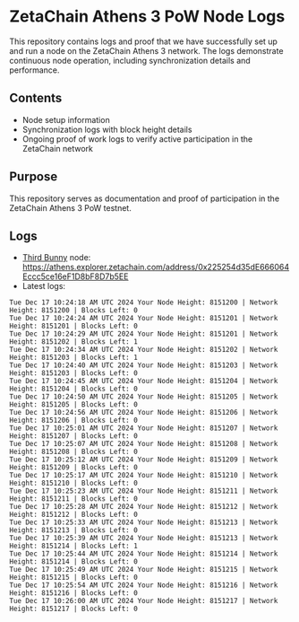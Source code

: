 # ZetaChain Athens 3 PoW Node Logs
This repository contains logs and proof that we have successfully set up and run a node on the ZetaChain Athens 3 network. The logs demonstrate continuous node operation, including synchronization details and performance.

## Contents
- Node setup information
- Synchronization logs with block height details
- Ongoing proof of work logs to verify active participation in the ZetaChain network

## Purpose
This repository serves as documentation and proof of participation in the ZetaChain Athens 3 PoW testnet.

## Logs

- [Third Bunny](https://thirdbunny.xyz/) node: https://athens.explorer.zetachain.com/address/0x225254d35dE666064Eccc5ce16eF1D8bF8D7b5EE
- Latest logs:
```
Tue Dec 17 10:24:18 AM UTC 2024 Your Node Height: 8151200 | Network Height: 8151200 | Blocks Left: 0
Tue Dec 17 10:24:24 AM UTC 2024 Your Node Height: 8151201 | Network Height: 8151201 | Blocks Left: 0
Tue Dec 17 10:24:29 AM UTC 2024 Your Node Height: 8151201 | Network Height: 8151202 | Blocks Left: 1
Tue Dec 17 10:24:34 AM UTC 2024 Your Node Height: 8151202 | Network Height: 8151203 | Blocks Left: 1
Tue Dec 17 10:24:40 AM UTC 2024 Your Node Height: 8151203 | Network Height: 8151203 | Blocks Left: 0
Tue Dec 17 10:24:45 AM UTC 2024 Your Node Height: 8151204 | Network Height: 8151204 | Blocks Left: 0
Tue Dec 17 10:24:50 AM UTC 2024 Your Node Height: 8151205 | Network Height: 8151205 | Blocks Left: 0
Tue Dec 17 10:24:56 AM UTC 2024 Your Node Height: 8151206 | Network Height: 8151206 | Blocks Left: 0
Tue Dec 17 10:25:01 AM UTC 2024 Your Node Height: 8151207 | Network Height: 8151207 | Blocks Left: 0
Tue Dec 17 10:25:07 AM UTC 2024 Your Node Height: 8151208 | Network Height: 8151208 | Blocks Left: 0
Tue Dec 17 10:25:12 AM UTC 2024 Your Node Height: 8151209 | Network Height: 8151209 | Blocks Left: 0
Tue Dec 17 10:25:17 AM UTC 2024 Your Node Height: 8151210 | Network Height: 8151210 | Blocks Left: 0
Tue Dec 17 10:25:23 AM UTC 2024 Your Node Height: 8151211 | Network Height: 8151211 | Blocks Left: 0
Tue Dec 17 10:25:28 AM UTC 2024 Your Node Height: 8151212 | Network Height: 8151212 | Blocks Left: 0
Tue Dec 17 10:25:33 AM UTC 2024 Your Node Height: 8151213 | Network Height: 8151213 | Blocks Left: 0
Tue Dec 17 10:25:39 AM UTC 2024 Your Node Height: 8151213 | Network Height: 8151214 | Blocks Left: 1
Tue Dec 17 10:25:44 AM UTC 2024 Your Node Height: 8151214 | Network Height: 8151214 | Blocks Left: 0
Tue Dec 17 10:25:49 AM UTC 2024 Your Node Height: 8151215 | Network Height: 8151215 | Blocks Left: 0
Tue Dec 17 10:25:54 AM UTC 2024 Your Node Height: 8151216 | Network Height: 8151216 | Blocks Left: 0
Tue Dec 17 10:26:00 AM UTC 2024 Your Node Height: 8151217 | Network Height: 8151217 | Blocks Left: 0
```
